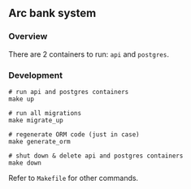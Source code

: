 ## Arc bank system

### Overview

There are 2 containers to run: `api` and `postgres`.

### Development

```shell
# run api and postgres containers
make up

# run all migrations
make migrate_up

# regenerate ORM code (just in case)
make generate_orm

# shut down & delete api and postgres containers
make down
```

Refer to `Makefile` for other commands.
